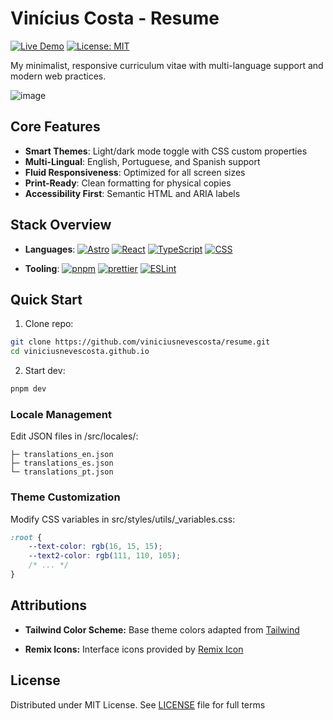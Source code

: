 # Vinícius Costa - Resume

[![Live Demo](https://img.shields.io/badge/%F0%9F%9A%80-Live%20Demo-2EA44F)](https://resume.viniciusnevescosta.com)
[![License: MIT](https://img.shields.io/badge/License-MIT-yellow.svg)](LICENSE)

My minimalist, responsive curriculum vitae with multi-language support and modern web practices.

![image](https://github.com/user-attachments/assets/e9ab59ec-ffce-46cd-ae48-9e583e553247)

## Core Features

- **Smart Themes**: Light/dark mode toggle with CSS custom properties
- **Multi-Lingual**: English, Portuguese, and Spanish support
- **Fluid Responsiveness**: Optimized for all screen sizes
- **Print-Ready**: Clean formatting for physical copies
- **Accessibility First**: Semantic HTML and ARIA labels

## Stack Overview

- **Languages**:
  [![Astro](https://img.shields.io/badge/Astro-BC52EE?logo=astro&logoColor=fff)](#)
  [![React](https://img.shields.io/badge/React-%2320232a.svg?logo=react&logoColor=%2361DAFB)](#)
  [![TypeScript](https://img.shields.io/badge/TypeScript-3178C6?logo=typescript&logoColor=fff)](#)
  [![CSS](https://img.shields.io/badge/CSS-1572B6?logo=css3&logoColor=fff)](#)

- **Tooling**:
  [![pnpm](https://img.shields.io/badge/pnpm-F69220?logo=pnpm&logoColor=fff)](#)
  [![prettier](https://img.shields.io/badge/Prettier-ff69b4?logo=prettier&logoColor=fff)](#)
  [![ESLint](https://img.shields.io/badge/ESLint-4B3263?logo=eslint&logoColor=white)](#)

## Quick Start

1. Clone repo:

```bash
git clone https://github.com/viniciusnevescosta/resume.git
cd viniciusnevescosta.github.io
```

2. Start dev:

```bash
pnpm dev
```

### Locale Management

Edit JSON files in /src/locales/:

```
├─ translations_en.json
├─ translations_es.json
└─ translations_pt.json
```

### Theme Customization

Modify CSS variables in src/styles/utils/_variables.css:

```css
:root {
    --text-color: rgb(16, 15, 15);
    --text2-color: rgb(111, 110, 105);
    /* ... */
}
```

## Attributions

- **Tailwind Color Scheme:**
  Base theme colors adapted from [Tailwind](https://tailwindcss.com/docs/colors)

- **Remix Icons:**
  Interface icons provided by [Remix Icon](https://remixicon.com/)

## License

Distributed under MIT License.
See [LICENSE](LICENSE) file for full terms
